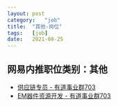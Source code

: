 ```yaml
---
layout:	post
category:	"job"
title:	"其他-岗位"
tags:	[job]
date:	2021-08-25
---
```

## 网易内推职位类别：其他
- [供应链专员 - 有道事业群703](http://mobile.bole.netease.com/bole/boleDetail?id=34362&employeeId=346f03c3cda5f04c&key=all)
- [EM器件资源开发 - 有道事业群703](http://mobile.bole.netease.com/bole/boleDetail?id=34268&employeeId=346f03c3cda5f04c&key=all)
